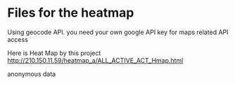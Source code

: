 #  Files for the heatmap 

Using geocode API. 
you need your own google API key for maps related API access 

Here is Heat Map by this project
http://210.150.11.59/heatmap_a/ALL_ACTIVE_ACT_Hmap.html

anonymous data 

















 
